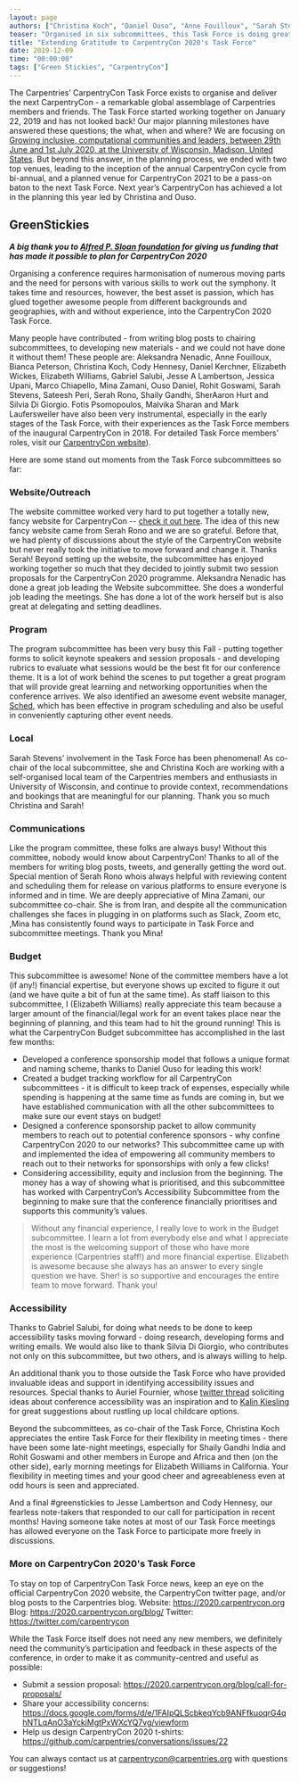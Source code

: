 ```yaml
---
layout: page
authors: ["Christina Koch", "Daniel Ouso", "Anne Fouilloux", "Sarah Stevens", "Aleksandra Nenadic", "Elizabeth Williams"]
teaser: "Organised in six subcommittees, this Task Force is doing great work ahead of CarpentryCon 2020"
title: "Extending Gratitude to CarpentryCon 2020's Task Force"
date: 2019-12-09
time: "00:00:00"
tags: ["Green Stickies", "CarpentryCon"]
---
```


The Carpentries’ CarpentryCon Task Force exists to organise and deliver the next CarpentryCon - a remarkable global assemblage of Carpentries members and friends. The Task Force started working together on January 22, 2019 and has not looked back! Our major planning milestones have answered these questions; the what, when and where? We are focusing on [Growing inclusive, computational communities and leaders, between 29th June and 1st July 2020, at the University of Wisconsin, Madison, United States](https://carpentries.org/blog/2019/07/carpentrycon2020-theme-venue/). But beyond this answer, in the planning process, we ended with two top venues, leading to the inception of the annual CarpentryCon cycle from bi-annual, and a planned venue for CarpentryCon 2021 to be a pass-on baton to the next Task Force. Next year’s CarpentryCon has achieved a lot in the planning this year led by Christina and Ouso. 

## GreenStickies

_**A big thank you to [Alfred P. Sloan foundation](https://sloan.org/) for giving us funding that has made it possible to plan for CarpentryCon 2020**_

Organising a conference requires harmonisation of numerous moving parts and the need for persons with various skills to work out the symphony. It takes time and resources, however, the best asset is passion, which has glued together awesome people from different backgrounds and geographies, with and without experience, into the CarpentryCon 2020 Task Force. 

Many people have contributed - from writing blog posts to chairing subcommittees, to developing new materials - and we could not have done it without them! These people are: Aleksandra Nenadic, Anne Fouilloux, Bianca Peterson, Christina Koch, Cody Hennesy, Daniel Kerchner, Elizabeth Wickes, Elizabeth Williams, Gabriel Salubi, Jesse A Lambertson, Jessica Upani, Marco Chiapello, Mina Zamani, Ouso Daniel, Rohit Goswami, Sarah Stevens, Sateesh Peri, Serah Rono, Shaily Gandhi, SherAaron Hurt and Silvia Di Giorgio. Fotis Psomopoulos, Malvika Sharan and Mark Laufersweiler have also been very instrumental, especially in the early stages of the Task Force, with their experiences as the Task Force members of the inaugural CarpentryCon in 2018. For detailed Task Force members’ roles, visit our [CarpentryCon website](https://2020.carpentrycon.org/)).

Here are some stand out moments from the Task Force subcommittees so far: 

### Website/Outreach

The website committee worked very hard to put together a totally new, fancy website for CarpentryCon -- [check it out here](https://2020.carpentrycon.org/). The idea of this new fancy website came from Serah Rono and we are so grateful. Before that, we had plenty of discussions about the style of the CarpentryCon website but never really took the initiative to move forward and change it. Thanks Serah!
Beyond setting up the website, the subcommittee has enjoyed working together so much that they decided to jointly submit two session proposals for the CarpentryCon 2020 programme. Aleksandra Nenadic has done a great job leading the Website subcommittee.  She does a wonderful job leading the meetings.  She has done a lot of the work herself but is also great at delegating and setting deadlines. 

### Program

The program subcommittee has been very busy this Fall - putting together forms to solicit keynote speakers and session proposals - and developing rubrics to evaluate what sessions would be the best fit for our conference theme. It is a lot of work behind the scenes to put together a great program that will provide great learning and networking opportunities when the conference arrives. We also identified an awesome event website manager, [Sched](https://sched.com/), which has been effective in program scheduling and also be useful in conveniently capturing other event needs.

### Local

Sarah Stevens’ involvement in the Task Force has been phenomenal! As co-chair of the local subcommittee, she and Christina Koch are working with a self-organised local team of the Carpentries members and enthusiasts in University of Wisconsin, and continue to provide context, recommendations and bookings that are meaningful for our planning. Thank you so much Christina and Sarah!

### Communications

Like the program committee, these folks are always busy! Without this committee, nobody would know about CarpentryCon! Thanks to all of the members for writing blog posts, tweets, and generally getting the word out.
Special mention of Serah Rono whois always helpful with reviewing content and scheduling them for release on various platforms to ensure everyone is informed and in time. 
We are deeply appreciative of Mina Zamani, our subcommittee co-chair. She is from Iran, and despite all the communication challenges she faces in plugging in on platforms such as Slack, Zoom etc, ,Mina has consistently found ways to participate in Task Force and subcommittee meetings. Thank you Mina!

### Budget

This subcommittee is awesome! None of the committee members have a lot (if any!) financial expertise, but everyone shows up excited to figure it out (and we have quite a bit of fun at the same time). As staff liaison to this subcommittee,  I (Elizabeth Williams) really appreciate this team because a larger amount of the financial/legal work for an event takes place near the beginning of planning, and this team had to hit the ground running! This is what the CarpentryCon Budget subcommittee has accomplished in the last few months:

- Developed a conference sponsorship model that follows a unique format and naming scheme, thanks to Daniel Ouso for leading this work!
- Created a budget tracking workflow for all CarpentryCon subcommittees - it is difficult to keep track of expenses, especially while spending is happening at the same time as funds are coming in, but we have established communication with all the other subcommittees to make sure our event stays on budget!
- Designed a conference sponsorship packet to allow community members to reach out to potential conference sponsors - why confine CarpentryCon 2020 to our networks? This subcommittee came up with and implemented the idea of empowering all community members to reach out to their networks for sponsorships with only a few clicks! 
- Considering accessibility, equity and inclusion from the beginning. The money has a way of showing what is prioritised, and this subcommittee has worked with CarpentryCon’s Accessibility Subcommittee from the beginning to make sure that the conference financially prioritises and supports this community’s values.

>Without any financial experience, I really love to work in the Budget subcommittee. I learn a lot from everybody else and what I appreciate the most is the welcoming support of those who have more experience (Carpentries staff!) and more financial expertise. Elizabeth is awesome because she always has an answer to every single question we have.  Sher! is so supportive and encourages the entire team to move forward.  Thank you!

### Accessibility

Thanks to Gabriel Salubi, for doing what needs to be done to keep accessibility tasks moving forward - doing research, developing forms and writing emails. We would also like to thank Silvia Di Giorgio, who contributes not only on this subcommittee, but two others, and is always willing to help. 

An additional thank you to those outside the Task Force who have provided invaluable ideas and support in identifying accessibility issues and resources. Special thanks to Auriel Fournier, whose [twitter thread](https://twitter.com/RallidaeRule/status/1161074079702683648) soliciting ideas about conference accessibility was an inspiration and to [Kalin Kiesling](https://twitter.com/krose621/) for great suggestions about rustling up local childcare options. 


Beyond the subcommittees, as co-chair of the Task Force, Christina Koch appreciates the entire Task Force for their flexibility in meeting times - there have been some late-night meetings, especially for Shaily Gandhi India and Rohit Goswami and other members in Europe and Africa and then (on the other side), early morning meetings for Elizabeth Williams in California. Your flexibility in meeting times and your good cheer and agreeableness even at odd hours is seen and appreciated. 

And a final #greenstickies to Jesse Lambertson and Cody Hennesy, our fearless note-takers that responded to our call for participation in recent months! Having someone take notes at most of our Task Force meetings has allowed everyone on the Task Force to participate more freely in discussions. 

### More on CarpentryCon 2020's Task Force

To stay on top of CarpentryCon Task Force news, keep an eye on the official CarpentryCon 2020 website, the CarpentryCon twitter page, and/or blog posts to the Carpentries blog. 
Website: https://2020.carpentrycon.org 
Blog: https://2020.carpentrycon.org/blog/ 
Twitter: https://twitter.com/carpentrycon 

While the Task Force itself does not need any new members, we definitely need the community’s participation and feedback in these aspects of the conference, in order to make it as community-centred and useful as possible: 
- Submit a session proposal: https://2020.carpentrycon.org/blog/call-for-proposals/ 
- Share your accessibility concerns: https://docs.google.com/forms/d/e/1FAIpQLScbkeqYcb9ANFfkuoqrG4qhNTLqAnO3aYckiMgtPxWXcYQ7vg/viewform 
- Help us design CarpentryCon 2020 t-shirts: https://github.com/carpentries/conversations/issues/22 

You can always contact us at carpentrycon@carpentries.org with questions or suggestions!